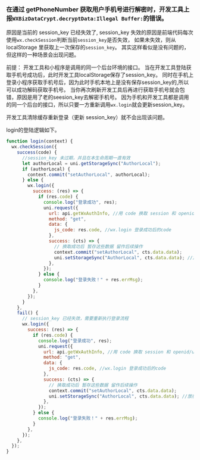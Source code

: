 ### 在通过 getPhoneNumber 获取用户手机号进行解密时，开发工具上报`WXBizDataCrypt.decryptData:Illegal Buffer:`的错误。

原因是当前的 session_key 已经失效了, session_key 失效的原因是前端代码每次使用`wx.checkSession`判断当前`session_key`是否失效，
如果未失效，则从 localStorage 里获取上一次保存的`session_key`。
其实这样看似是没有问题的，但这样的一种场景会出现问题。

前提： 开发工具和小程序是调用的同一个后台环境的接口。
当在开发工具登陆获取手机号成功后，此时开发工具localStorage保存了session_key。
同时在手机上登录小程序获取手机号后，因为此时手机本地上是没有保存session_key的,所以可以成功解码获取手机号。
当你再次刷新开发工具后再进行获取手机号就会包错，原因是用了老的seesion_key去解密手机号。
因为手机和开发工具都是调用的同一个后台的接口，所以只要一方重新调用`wx.login`就会更新session_key。

开发工具清除缓存重新登录（更新 session_key）就不会出现该问题。

login的登陆逻辑如下。
```javascript
function login(context) {
  wx.checkSession({
    success(code) {
      //session_key 未过期，并且在本生命周期一直有效
      let authorLocal = uni.getStorageSync("AuthorLocal");
      if (authorLocal) {
        context.commit("setAuthorLocal", authorLocal);
      } else {
        wx.login({
          success: (res) => {
            if (res.code) {
              console.log("登录成功", res);
              uni.request({
                url: api.getWxAuthInfo, //用 code 换取 session 和 openid/unionid
                method: "get",
                data: {
                  js_code: res.code, //wx.login 登录成功后的code
                },
                success: (cts) => {
                  // 换取成功后 暂存这些数据 留作后续操作
                  context.commit("setAuthorLocal", cts.data.data);
                  uni.setStorageSync("AuthorLocal", cts.data.data); //放在选择店铺
                },
              });
            } else {
              console.log("登录失败！" + res.errMsg);
            }
          },
        });
      }
    },
    fail() {
      // session_key 已经失效，需要重新执行登录流程
      wx.login({
        success: (res) => {
          if (res.code) {
            console.log("登录成功", res);
            uni.request({
              url: api.getWxAuthInfo, //用 code 换取 session 和 openid/unionid
              method: "get",
              data: {
                js_code: res.code, //wx.login 登录成功后的code
              },
              success: (cts) => {
                // 换取成功后 暂存这些数据 留作后续操作
                context.commit("setAuthorLocal", cts.data.data);
                uni.setStorageSync("AuthorLocal", cts.data.data); //放在选择店铺
              },
            });
          } else {
            console.log("登录失败！" + res.errMsg);
          }
        },
      });
    },
  });
}

```
